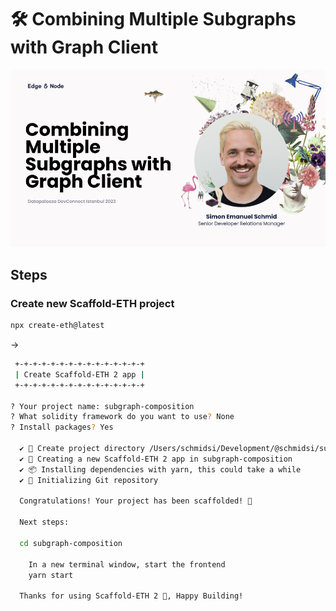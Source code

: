 # 🛠️ Combining Multiple Subgraphs with Graph Client

[![Cover Image](cover.png)](https://bit.ly/47afnwj)

## Steps

### Create new Scaffold-ETH project

```bash
npx create-eth@latest
```

->

```bash
 +-+-+-+-+-+-+-+-+-+-+-+-+-+-+
 | Create Scaffold-ETH 2 app |
 +-+-+-+-+-+-+-+-+-+-+-+-+-+-+

? Your project name: subgraph-composition
? What solidity framework do you want to use? None
? Install packages? Yes

  ✔ 📁 Create project directory /Users/schmidsi/Development/@schmidsi/subgraph-composition
  ✔ 🚀 Creating a new Scaffold-ETH 2 app in subgraph-composition
  ✔ 📦 Installing dependencies with yarn, this could take a while
  ✔ 📡 Initializing Git repository

  Congratulations! Your project has been scaffolded! 🎉

  Next steps:

  cd subgraph-composition

  	In a new terminal window, start the frontend
  	yarn start

  Thanks for using Scaffold-ETH 2 🙏, Happy Building!
```
